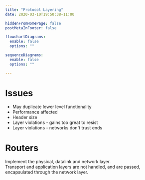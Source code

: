 ```yaml
---
title: "Protocol Layering"
date: 2020-03-10T19:50:38+11:00

hiddenFromHomePage: false
postMetaInFooter: false

flowchartDiagrams:
  enable: false
  options: ""

sequenceDiagrams: 
  enable: false
  options: ""

---
```


# Issues

* May duplicate lower level functionality
* Performance affected
* Header size
* Layer violations - gains too great to resist
* Layer violations - networks don't trust ends

# Routers

Implement the physical, datalink and network layer.  
Transport and application layers are not handled, and are passed, encapsulated through the network layer.

